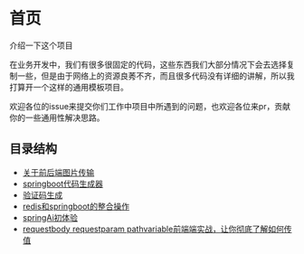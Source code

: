 # 首页
介绍一下这个项目

在业务开发中，我们有很多很固定的代码，这些东西我们大部分情况下会去选择复制一些，但是由于网络上的资源良莠不齐，而且很多代码没有详细的讲解，所以我打算开一个这样的通用模板项目。


欢迎各位的issue来提交你们工作中项目中所遇到的问题，也欢迎各位来pr，贡献你的一些通用性解决思路。


## 目录结构
* [关于前后端图片传输](1.md)
* [springboot代码生成器](2.md)
* [验证码生成](3.md)
* [redis和springboot的整合操作](4.md)
* [springAi初体验](5.md)
* [requestbody requestparam pathvariable前端端实战，让你彻底了解如何传值](6.md)
